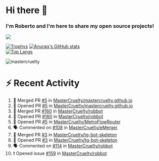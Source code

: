 # Hi there 👋
### I'm Roberto and I'm here to share my open source projects!

<img src="https://komarev.com/ghpvc/?username=mastercruelty&label=Profile views&color=0e75b6"><br>

[![Trophys](https://github-profile-trophy.vercel.app/?username=mastercruelty)](https://github.com/ryo-ma/github-profile-trophy)
[![Anurag's GitHub stats](https://github-readme-stats.vercel.app/api?username=mastercruelty&show_icons=true&theme=tokyonight)](https://github.com/anuraghazra/github-readme-stats)<br>
[![Top Langs](https://github-readme-stats.vercel.app/api/top-langs/?username=mastercruelty&langs_count=10&hide=jupyter%20notebook&exclude_repo=Alarm-project&layout=compact&theme=tokyonight)](https://github.com/anuraghazra/github-readme-stats)
<p><img align="center" src="https://github-readme-streak-stats.herokuapp.com/?user=mastercruelty&" alt="mastercruelty" /></p>

# :zap: Recent Activity
<!--START_SECTION:activity-->
1. 🎉 Merged PR [#5](https://github.com/MasterCruelty/mastercruelty.github.io/pull/5) in [MasterCruelty/mastercruelty.github.io](https://github.com/MasterCruelty/mastercruelty.github.io)
2. 💪 Opened PR [#5](https://github.com/MasterCruelty/mastercruelty.github.io/pull/5) in [MasterCruelty/mastercruelty.github.io](https://github.com/MasterCruelty/mastercruelty.github.io)
3. 🎉 Merged PR [#160](https://github.com/MasterCruelty/robbot/pull/160) in [MasterCruelty/robbot](https://github.com/MasterCruelty/robbot)
4. 💪 Opened PR [#160](https://github.com/MasterCruelty/robbot/pull/160) in [MasterCruelty/robbot](https://github.com/MasterCruelty/robbot)
5. 💪 Opened PR [#5](https://github.com/MasterCruelty/MetroFlowRouter/pull/5) in [MasterCruelty/MetroFlowRouter](https://github.com/MasterCruelty/MetroFlowRouter)
6. 🗣 Commented on [#108](https://github.com/MasterCruelty/eMerger/pull/108#issuecomment-1871646237) in [MasterCruelty/eMerger](https://github.com/MasterCruelty/eMerger)
7. 🎉 Merged PR [#3](https://github.com/MasterCruelty/tg-bot-skeleton/pull/3) in [MasterCruelty/tg-bot-skeleton](https://github.com/MasterCruelty/tg-bot-skeleton)
8. 💪 Opened PR [#3](https://github.com/MasterCruelty/tg-bot-skeleton/pull/3) in [MasterCruelty/tg-bot-skeleton](https://github.com/MasterCruelty/tg-bot-skeleton)
9. 🗣 Commented on [#114](https://github.com/MasterCruelty/robbot/issues/114#issuecomment-1858811181) in [MasterCruelty/robbot](https://github.com/MasterCruelty/robbot)
10. ❗ Opened issue [#159](https://github.com/MasterCruelty/robbot/issues/159) in [MasterCruelty/robbot](https://github.com/MasterCruelty/robbot)
<!--END_SECTION:activity-->
